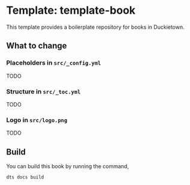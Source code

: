 # Template: template-book

This template provides a boilerplate repository for books in Duckietown.

## What to change

### Placeholders in `src/_config.yml`
TODO

### Structure in `src/_toc.yml`
TODO

### Logo in `src/logo.png`
TODO

## Build

You can build this book by running the command,

```shell
dts docs build
```
